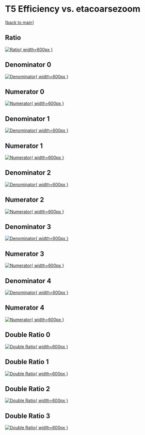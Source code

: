# T5 Efficiency vs. etacoarsezoom

[[back to main](./)]



## Ratio

[![Ratio](../mtv/var/T5_loweta_0_0_eff_etacoarsezoom.png){ width=600px }](../mtv/var/T5_loweta_0_0_eff_etacoarsezoom.pdf)

## Denominator 0

[![Denominator](../mtv/den/T5_loweta_0_0_eff_etacoarsezoom_den0.png){ width=600px }](../mtv/den/T5_loweta_0_0_eff_etacoarsezoom_den0.pdf)

## Numerator 0

[![Numerator](../mtv/num/T5_loweta_0_0_eff_etacoarsezoom_num0.png){ width=600px }](../mtv/num/T5_loweta_0_0_eff_etacoarsezoom_num0.pdf)

## Denominator 1

[![Denominator](../mtv/den/T5_loweta_0_0_eff_etacoarsezoom_den1.png){ width=600px }](../mtv/den/T5_loweta_0_0_eff_etacoarsezoom_den1.pdf)

## Numerator 1

[![Numerator](../mtv/num/T5_loweta_0_0_eff_etacoarsezoom_num1.png){ width=600px }](../mtv/num/T5_loweta_0_0_eff_etacoarsezoom_num1.pdf)

## Denominator 2

[![Denominator](../mtv/den/T5_loweta_0_0_eff_etacoarsezoom_den2.png){ width=600px }](../mtv/den/T5_loweta_0_0_eff_etacoarsezoom_den2.pdf)

## Numerator 2

[![Numerator](../mtv/num/T5_loweta_0_0_eff_etacoarsezoom_num2.png){ width=600px }](../mtv/num/T5_loweta_0_0_eff_etacoarsezoom_num2.pdf)

## Denominator 3

[![Denominator](../mtv/den/T5_loweta_0_0_eff_etacoarsezoom_den3.png){ width=600px }](../mtv/den/T5_loweta_0_0_eff_etacoarsezoom_den3.pdf)

## Numerator 3

[![Numerator](../mtv/num/T5_loweta_0_0_eff_etacoarsezoom_num3.png){ width=600px }](../mtv/num/T5_loweta_0_0_eff_etacoarsezoom_num3.pdf)

## Denominator 4

[![Denominator](../mtv/den/T5_loweta_0_0_eff_etacoarsezoom_den4.png){ width=600px }](../mtv/den/T5_loweta_0_0_eff_etacoarsezoom_den4.pdf)

## Numerator 4

[![Numerator](../mtv/num/T5_loweta_0_0_eff_etacoarsezoom_num4.png){ width=600px }](../mtv/num/T5_loweta_0_0_eff_etacoarsezoom_num4.pdf)

## Double Ratio 0

[![Double Ratio](../mtv/ratio/T5_loweta_0_0_eff_etacoarsezoom_ratio0.png){ width=600px }](../mtv/ratio/T5_loweta_0_0_eff_etacoarsezoom_ratio0.pdf)

## Double Ratio 1

[![Double Ratio](../mtv/ratio/T5_loweta_0_0_eff_etacoarsezoom_ratio1.png){ width=600px }](../mtv/ratio/T5_loweta_0_0_eff_etacoarsezoom_ratio1.pdf)

## Double Ratio 2

[![Double Ratio](../mtv/ratio/T5_loweta_0_0_eff_etacoarsezoom_ratio2.png){ width=600px }](../mtv/ratio/T5_loweta_0_0_eff_etacoarsezoom_ratio2.pdf)

## Double Ratio 3

[![Double Ratio](../mtv/ratio/T5_loweta_0_0_eff_etacoarsezoom_ratio3.png){ width=600px }](../mtv/ratio/T5_loweta_0_0_eff_etacoarsezoom_ratio3.pdf)

